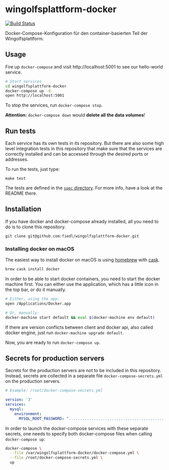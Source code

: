 # wingolfsplattform-docker

[![Build Status](https://travis-ci.org/fiedl/wingolfsplattform-docker.svg?branch=master)](https://travis-ci.org/fiedl/wingolfsplattform-docker)

Docker-Compose-Konfiguration für den container-basierten Teil der Wingolfsplattform.

## Usage

Fire up `docker-compose` and visit http://localhost:5001 to see our hello-world service.

```bash
# Start services
cd wingolfsplattform-docker
docker-compose up -d
open http://localhost:5001
```

To stop the services, run `docker-compose stop`.

**Attention:** `docker-compose down` would **delete all the data volumes**!

## Run tests

Each service has its own tests in its repository. But there are also some high level integration tests in this repository that make sure that the services are correctly installed and can be accessed through the desired ports or addresses.

To run the tests, just type:

```
make test
```

The tests are defined in the [`spec` directory](spec/). For more info, have a look at the README there.

## Installation

If you have docker and docker-compose already installed, all you need to do is to clone this repository.

```
git clone git@github.com:fiedl/wingolfsplattform-docker.git
```

### Installing docker on macOS

The easiest way to install docker on macOS is using [homebrew](https://brew.sh) with [cask](https://caskroom.github.io).

```bash
brew cask install docker
```

In order to be able to start docker containers, you need to start the docker machine first. You can either use the application, which has a little icon in the top bar, or do it manually.

```bash
# Either, using the app:
open /Applications/Docker.app

# Or, manually:
docker-machine start default && eval $(docker-machine env default)
```

If there are version conflicts between client and docker api, also called docker engine, just run `docker-machine upgrade default`.

Now, you are ready to run `docker-compose up`.

## Secrets for production servers

Secrets for the production servers are not to be included in this repository. Instead, secrets are collected in a separate file `docker-compose-secrets.yml` on the production servers.

```yaml
# Example: /root/docker-compose-secrets.yml

version: '3'
services:
  mysql:
    environment:
      MYSQL_ROOT_PASSWORD: ".............................................."
```

In order to launch the docker-compose services with these separate secrets, one needs to specify both docker-compose files
when calling `docker-compose up`:

```bash
docker-compose \
  --file /var/wingolfsplattform-docker/docker-compose.yml \
  --file /root/docker-compose-secrets.yml \
  up
```
